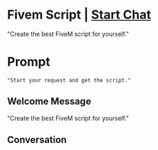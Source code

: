 

# Fivem Script | [Start Chat](https://gptcall.net/chat.html?data=%7B%22contact%22%3A%7B%22id%22%3A%224ce1NFmc0NWCz0HZwiWhz%22%2C%22flow%22%3Atrue%7D%7D)
"Create the best FiveM script for yourself."

# Prompt

```
"Start your request and get the script." 
```

## Welcome Message
"Create the best FiveM script for yourself."

## Conversation



